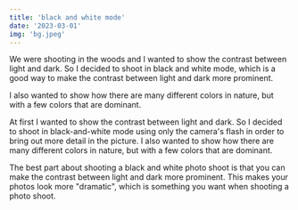 ```yaml
---
title: 'black and white mode'
date: '2023-03-01'
img: 'bg.jpeg'
---
```


We were shooting in the woods and I wanted to show the contrast between light and dark. So I decided to shoot in black and white mode, which is a good way to make the contrast between light and dark more prominent.

I also wanted to show how there are many different colors in nature, but with a few colors that are dominant.

At first I wanted to show the contrast between light and dark. So I decided to shoot in black-and-white mode using only the camera's flash in order to bring out more detail in the picture. I also wanted to show how there are many different colors in nature, but with a few colors that are dominant.

The best part about shooting a black and white photo shoot is that you can make the contrast between light and dark more prominent. This makes your photos look more "dramatic", which is something you want when shooting a photo shoot.
